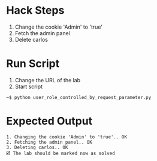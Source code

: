# Hack Steps

1. Change the cookie 'Admin' to 'true'
2. Fetch the admin panel
3. Delete carlos

# Run Script

1. Change the URL of the lab
2. Start script

```
~$ python user_role_controlled_by_request_parameter.py
```

# Expected Output

```
1. Changing the cookie 'Admin' to 'true'.. OK
2. Fetching the admin panel.. OK
3. Deleting carlos.. OK
🗹 The lab should be marked now as solved
```
